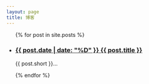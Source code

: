 ```yaml
---
layout: page
title: 博客
---
```


<ul class="documents">
  {% for post in site.posts %}
    <li class="documents__item">
      <div class="document{% if post.english %} pure-english{% endif %}">
        <h3>
          <a href="{{ post.url }}" target="_blank">
            <time>{{ post.date | date: "%D" }} </time>
            <span>{{ post.title }}</span>
          </a>
        </h3>
        <p>{{ post.short }}...</p>
      </div>
    </li>
  {% endfor %}
</ul>
